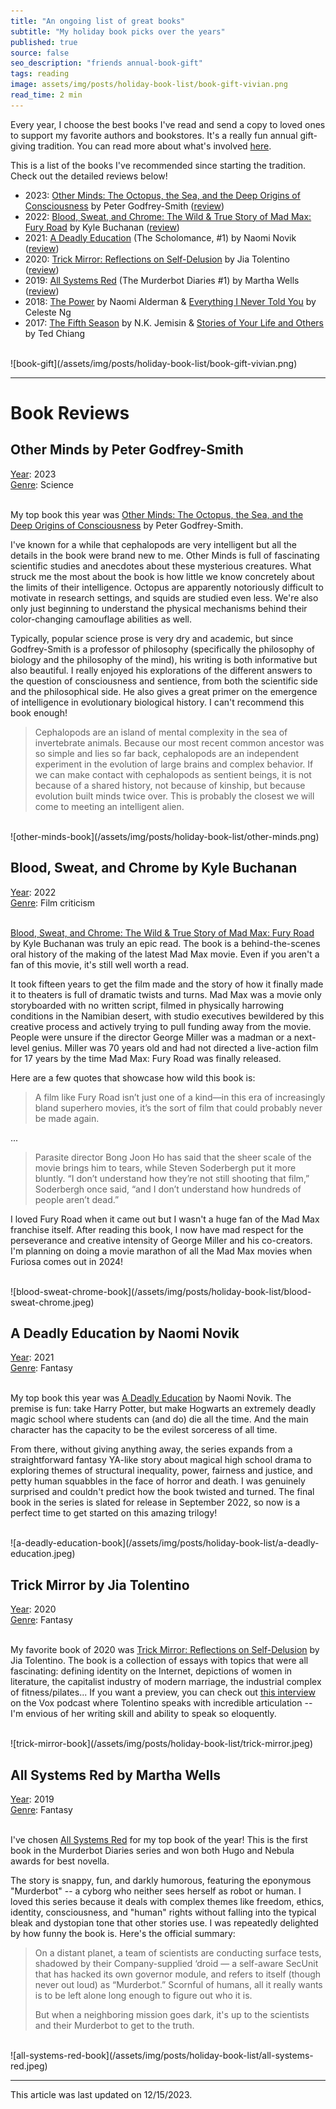 ```yaml
---
title: "An ongoing list of great books"
subtitle: "My holiday book picks over the years"
published: true
source: false
seo_description: "friends annual-book-gift"
tags: reading
image: assets/img/posts/holiday-book-list/book-gift-vivian.png
read_time: 2 min
---
```


Every year, I choose the best books I've read and send a copy to 
loved ones to support my favorite authors and bookstores. It's a really
fun annual gift-giving tradition. You can read more about what's involved [here](/blog/2023/01/16/holiday-books/).

This is a list of the books I've recommended since starting the tradition. Check out the detailed reviews below!
- 2023: [Other Minds: The Octopus, the Sea, and the Deep Origins of Consciousness](https://www.goodreads.com/en/book/show/28116739) by Peter Godfrey-Smith ([review](#other-minds-by-peter-godfrey-smith))
- 2022: [Blood, Sweat, and Chrome: The Wild & True Story of Mad Max: Fury Road](https://www.goodreads.com/book/show/57789644-blood-sweat-chrome) by Kyle Buchanan ([review](#blood-sweat-and-chrome-by-kyle-buchanan))
- 2021: [A Deadly Education](https://www.goodreads.com/book/show/50548197-a-deadly-education) (The Scholomance, #1) by Naomi Novik ([review](#a-deadly-education-by-naomi-novik))
- 2020: [Trick Mirror: Reflections on Self-Delusion](https://www.goodreads.com/book/show/43126457-trick-mirror) by Jia Tolentino ([review](#trick-mirror-by-jia-tolentino))
- 2019: [All Systems Red](https://www.goodreads.com/book/show/32758901-all-systems-red) (The Murderbot Diaries #1) by Martha Wells ([review](#all-systems-red-by-martha-wells))
- 2018: [The Power](https://www.goodreads.com/book/show/29751398-the-power) by Naomi Alderman & [Everything I Never Told You](https://www.goodreads.com/book/show/18693763-everything-i-never-told-you) by Celeste Ng
- 2017: [The Fifth Season](https://www.goodreads.com/book/show/19161852-the-fifth-season) by N.K. Jemisin & [Stories of Your Life and Others](https://www.goodreads.com/book/show/223380.Stories_of_Your_Life_and_Others) by Ted Chiang


<br />
![book-gift](/assets/img/posts/holiday-book-list/book-gift-vivian.png)
<br />

<hr class="section-divider" />

# Book Reviews

## Other Minds by Peter Godfrey-Smith

<u>Year</u>: 2023<br />
<u>Genre</u>: Science<br /><br />

My top book this year was [Other Minds: The Octopus, the Sea, and the Deep Origins of Consciousness](https://www.goodreads.com/en/book/show/28116739) by Peter Godfrey-Smith. 

I've known for a while that cephalopods are very intelligent but all the details in the book were brand new to me. Other Minds is full of fascinating scientific studies and anecdotes about these mysterious creatures. What struck me the most about the book is how little we know concretely about the limits of their intelligence. Octopus are apparently notoriously difficult to motivate in research settings, and squids are studied even less. We're also only just beginning to understand the physical mechanisms behind their color-changing camouflage abilities as well. 

Typically, popular science prose is very dry and academic, but since Godfrey-Smith is a professor of philosophy (specifically the philosophy of biology and the philosophy of the mind), his writing is both informative but also beautiful. I really enjoyed his explorations of the different answers to the question of consciousness and sentience, from both the scientific side and the philosophical side. He also gives a great primer on the emergence of intelligence in evolutionary biological history. I can't recommend this book enough!

> Cephalopods are an island of mental complexity in the sea of invertebrate animals. Because our most recent common ancestor was so simple and lies so far back, cephalopods are an independent experiment in the evolution of large brains and complex behavior. If we can make contact with cephalopods as sentient beings, it is not because of a shared history, not because of kinship, but because evolution built minds twice over. This is probably the closest we will come to meeting an intelligent alien. 

<br />
![other-minds-book](/assets/img/posts/holiday-book-list/other-minds.png)
<br />

## Blood, Sweat, and Chrome by Kyle Buchanan

<u>Year</u>: 2022<br />
<u>Genre</u>: Film criticism<br /><br />

[Blood, Sweat, and Chrome: The Wild & True Story of Mad Max: Fury Road](https://www.goodreads.com/book/show/57789644-blood-sweat-chrome) by Kyle Buchanan was truly an epic read. The book is a behind-the-scenes oral history of the making of the latest Mad Max movie. Even if you aren't a fan of this movie, it's still well worth a read. 

It took fifteen years to get the film made and the story of how it finally made it to theaters is full of dramatic twists and turns. Mad Max was a movie only storyboarded with no written script, filmed in physically harrowing conditions in the Namibian desert, with studio executives bewildered by this creative process and actively trying to pull funding away from the movie. People were unsure if the director George Miller was a madman or a next-level genius. Miller was 70 years old and had not directed a live-action film for 17 years by the time Mad Max: Fury Road was finally released.

Here are a few quotes that showcase how wild this book is:

> A film like Fury Road isn’t just one of a kind—in this era of increasingly bland superhero movies, it’s the sort of film that could probably never be made again.

...

> Parasite director Bong Joon Ho has said that the sheer scale of the movie brings him to tears, while Steven Soderbergh put it more bluntly. “I don’t understand how they’re not still shooting that film,” Soderbergh once said, “and I don’t understand how hundreds of people aren’t dead.”

I loved Fury Road when it came out but I wasn't a huge fan of the Mad Max franchise itself. After reading this book, I now have mad respect for the perseverance and creative intensity of George Miller and his co-creators. I'm planning on doing a movie marathon of all the Mad Max movies when Furiosa comes out in 2024!

<br />
![blood-sweat-chrome-book](/assets/img/posts/holiday-book-list/blood-sweat-chrome.jpeg)
<br />

## A Deadly Education by Naomi Novik

<u>Year</u>: 2021<br />
<u>Genre</u>: Fantasy<br /><br />

My top book this year was [A Deadly Education](https://www.goodreads.com/book/show/50548197-a-deadly-education) by Naomi Novik. The premise is fun: take Harry Potter, but make Hogwarts an extremely deadly magic school where students can (and do) die all the time. And the main character has the capacity to be the evilest sorceress of all time.

From there, without giving anything away, the series expands from a straightforward fantasy YA-like story about magical high school drama to exploring themes of structural inequality, power, fairness and justice, and petty human squabbles in the face of horror and death. I was genuinely surprised and couldn't predict how the book twisted and turned. The final book in the series is slated for release in September 2022, so now is a perfect time to get started on this amazing trilogy!

<br />
![a-deadly-education-book](/assets/img/posts/holiday-book-list/a-deadly-education.jpeg)
<br />

## Trick Mirror by Jia Tolentino

<u>Year</u>: 2020<br />
<u>Genre</u>: Fantasy<br /><br />

My favorite book of 2020 was [Trick Mirror: Reflections on Self-Delusion](https://www.goodreads.com/book/show/43126457-trick-mirror) by Jia Tolentino. The book is a collection of essays with topics that were all fascinating: defining identity on the Internet, depictions of women in literature, the capitalist industry of modern marriage, the industrial complex of fitness/pilates... If you want a preview, you can check out [this interview](https://podcasts.apple.com/ca/podcast/jia-tolentino-on-what-happens-when-life-is-endless/id1081584611?i=1000447807714) on the Vox podcast where Tolentino speaks with incredible articulation -- I'm envious of her writing skill and ability to speak so eloquently.

<br />
![trick-mirror-book](/assets/img/posts/holiday-book-list/trick-mirror.jpeg)
<br />

## All Systems Red by Martha Wells

<u>Year</u>: 2019<br />
<u>Genre</u>: Fantasy<br /><br />

I've chosen [All Systems Red](https://www.goodreads.com/book/show/32758901-all-systems-red) for my top book of the year! This is the first book in the Murderbot Diaries series and won both Hugo and Nebula awards for best novella.

The story is snappy, fun, and darkly humorous, featuring the eponymous "Murderbot" -- a cyborg who neither sees herself as robot or human. I loved this series because it deals with complex themes like freedom, ethics, identity, consciousness, and "human" rights without falling into the typical bleak and dystopian tone that other stories use. I was repeatedly delighted by how funny the book is. Here's the official summary:

> On a distant planet, a team of scientists are conducting surface tests, shadowed by their Company-supplied ‘droid — a self-aware SecUnit that has hacked its own governor module, and refers to itself (though never out loud) as “Murderbot.” Scornful of humans, all it really wants is to be left alone long enough to figure out who it is. 
> 
> But when a neighboring mission goes dark, it's up to the scientists and their Murderbot to get to the truth.

<br />
![all-systems-red-book](/assets/img/posts/holiday-book-list/all-systems-red.jpeg)
<br />

<hr class="section-divider" />

<footer>This article was last updated on 12/15/2023. </footer>